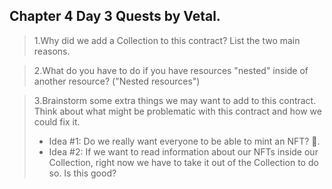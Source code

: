 ## Chapter 4 Day 3 Quests by Vetal.

>1.Why did we add a Collection to this contract? List the two main reasons.

>2.What do you have to do if you have resources "nested" inside of another resource? ("Nested resources")

>3.Brainstorm some extra things we may want to add to this contract. Think about what might be problematic with this contract and how we could fix it.
> - Idea #1: Do we really want everyone to be able to mint an NFT? 🤔.
> - Idea #2: If we want to read information about our NFTs inside our Collection, right now we have to take it out of the Collection to do so. Is this good?
